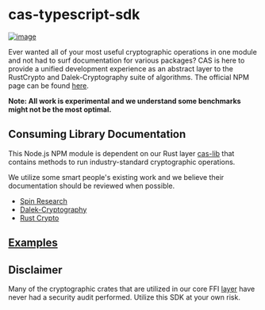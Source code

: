 # cas-typescript-sdk

[![image](https://img.shields.io/badge/Discord-5865F2?style=for-the-badge&logo=discord&logoColor=white)](https://discord.gg/7bXXCQj45q)

Ever wanted all of your most useful cryptographic operations in one module and not had to surf documentation for various packages? 
CAS is here to provide a unified development experience as an abstract layer to the RustCrypto and Dalek-Cryptography suite of algorithms.
The official NPM page can be found [here](https://www.npmjs.com/package/cas-typescript-sdk).

**Note: All work is experimental and we understand some benchmarks might not be the most optimal.**

## Consuming Library Documentation
This Node.js NPM module is dependent on our Rust layer [cas-lib](https://github.com/Cryptographic-API-Services/cas-lib) that contains methods to run industry-standard cryptographic operations.

We utilize some smart people's existing work and we believe their documentation should be reviewed when possible.
- [Spin Research](https://github.com/SpinResearch)
- [Dalek-Cryptography](https://github.com/dalek-cryptography)
- [Rust Crypto](https://github.com/RustCrypto)

## [Examples](./docs/EXAMPLES.md)

## Disclaimer
Many of the cryptographic crates that are utilized in our core FFI [layer](./src) have never had a security audit performed. Utilize this SDK at your own risk.

